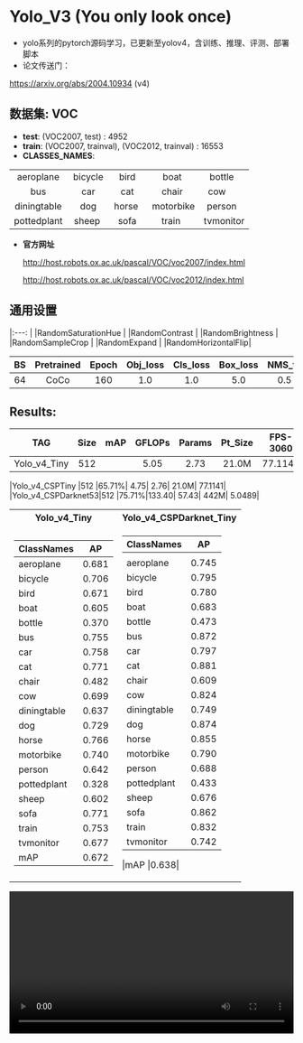 # Yolo_V3 (You only look once)

- yolo系列的pytorch源码学习，已更新至yolov4，含训练、推理、评测、部署脚本
- 论文传送门：

https://arxiv.org/abs/2004.10934 (v4)

## 数据集: VOC 
- **test**: (VOC2007, test) : 4952
- **train**: (VOC2007, trainval), (VOC2012, trainval) : 16553
- **CLASSES_NAMES**:

|             |          |         |           |           |
| :---------: | :------: | :-----: | :-------: | :-------: |
|  aeroplane  | bicycle  |  bird   |   boat    | bottle    |
|     bus     |   car    |  cat    |  chair    | cow       |
| diningtable |   dog    | horse   | motorbike | person    |
| pottedplant |  sheep   |  sofa   |  train    | tvmonitor |

- **官方网址** 

    http://host.robots.ox.ac.uk/pascal/VOC/voc2007/index.html
    
    http://host.robots.ox.ac.uk/pascal/VOC/voc2012/index.html


## 通用设置

|:---:               |
|RandomSaturationHue |
|RandomContrast      |
|RandomBrightness    |
|RandomSampleCrop    |
|RandomExpand        |
|RandomHorizontalFlip|

|BS   |Pretrained|Epoch|Obj_loss|Cls_loss|Box_loss|NMS_th|Confidence|APT  |LearningRate|Lr_scheduler|DataAugmentation|
|:---:|:---:     |:---:|:---:   |:---:   |:---:   |:---: |:---:     |:---:|:---:       |:---:       |:---:       |
|  64 |CoCo      |160  |1.0     | 1.0    | 5.0    |0.5   |0.3       |SGD  |0.01        |linear      |SSD|

## Results:
|TAG              |Size |mAP   |GFLOPs|Params|Pt_Size|FPS-3060|
|:---:            |:---:|:---: |:---: |:---: |:---:  |:---:   |
|Yolo_v4_Tiny     |512  |      |  5.05|  2.73|  21.0M| 77.1141|

|Yolo_v4_CSPTiny     |512  |65.71%|  4.75|  2.76|  21.0M| 77.1141|
|Yolo_v4_CSPDarknet53|512  |75.71%|133.40| 57.43|   442M|  5.0489|

<table>
<tr><th>Yolo_v4_Tiny</th> <th>Yolo_v4_CSPDarknet_Tiny</th></tr>
<tr>
<td>
    
|ClassNames |AP   |
|--         |--   |
|aeroplane  |0.681|
|bicycle    |0.706|
|bird       |0.671|
|boat       |0.605|
|bottle     |0.370|
|bus        |0.755|
|car        |0.758|
|cat        |0.771|
|chair      |0.482|
|cow        |0.699|
|diningtable|0.637|
|dog        |0.729|
|horse      |0.766|
|motorbike  |0.740|
|person     |0.642|
|pottedplant|0.328|
|sheep      |0.602|
|sofa       |0.771|
|train      |0.753|
|tvmonitor  |0.677|
|mAP        |0.672|

</td>
<td>
    
|ClassNames |AP   |
|--         |--   |
|           |     |
|aeroplane  |0.745|
|bicycle    |0.795|
|bird       |0.780|
|boat       |0.683|
|bottle     |0.473|
|bus        |0.872|
|car        |0.797|
|cat        |0.881|
|chair      |0.609|
|cow        |0.824|
|diningtable|0.749|
|dog        |0.874|
|horse      |0.855|
|motorbike  |0.790|
|person     |0.688|
|pottedplant|0.433|
|sheep      |0.676|
|sofa       |0.862|
|train      |0.832|
|tvmonitor  |0.742|

|mAP        |0.638|

</td>
</tr> 
</table>

<video src="https://github.com/user-attachments/assets/d5811825-8c58-4f0f-9067-a79d0c9966dc" 
       controls 
       width="100%" 
       height="auto" 
       style="max-width: 720px; height: auto; display: block; object-fit: contain;">
</video>